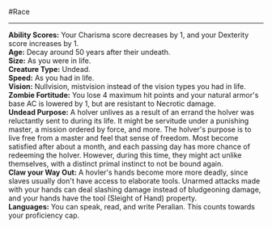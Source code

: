 #Race 
- - -
**Ability Scores:** Your Charisma score decreases by 1, and your Dexterity score increases by 1.  
**Age:** Decay around 50 years after their undeath.  
**Size:** As you were in life.  
**Creature Type:** Undead.  
**Speed:** As you had in life.  
**Vision:** Nullvision, mistvision instead of the vision types you had in life.  
**Zombie Fortitude:** You lose 4 maximum hit points and your natural armor's base AC is lowered by 1, but are resistant to Necrotic damage.  
**Undead Purpose:** A holver unlives as a result of an errand the holver was reluctantly sent to during its life. It might be servitude under a punishing master, a mission ordered by force, and more. The holver's purpose is to live free from a master and feel that sense of freedom. Most become satisfied after about a month, and each passing day has more chance of redeeming the holver. However, during this time, they might act unlike themselves, with a distinct primal instinct to not be bound again.  
**Claw your Way Out:** A hovler's hands become more more deadly, since slaves usually don't have access to elaborate tools. Unarmed attacks made with your hands can deal slashing damage instead of bludgeoning damage, and your hands have the tool (Sleight of Hand) property.  
**Languages:** You can speak, read, and write Peralian. This counts towards your proficiency cap.